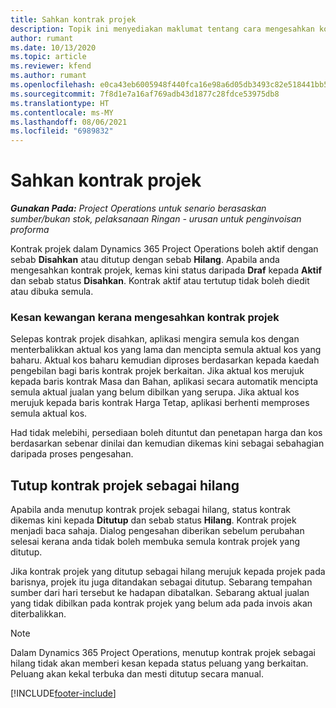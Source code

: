 ```yaml
---
title: Sahkan kontrak projek
description: Topik ini menyediakan maklumat tentang cara mengesahkan kontrak dalam Project Operations.
author: rumant
ms.date: 10/13/2020
ms.topic: article
ms.reviewer: kfend
ms.author: rumant
ms.openlocfilehash: e0ca43eb6005948f440fca16e98a6d05db3493c82e518441bb50f9413da91ead
ms.sourcegitcommit: 7f8d1e7a16af769adb43d1877c28fdce53975db8
ms.translationtype: HT
ms.contentlocale: ms-MY
ms.lasthandoff: 08/06/2021
ms.locfileid: "6989832"
---
```

# <a name="confirm-a-project-contract"></a>Sahkan kontrak projek

_**Gunakan Pada:** Project Operations untuk senario berasaskan sumber/bukan stok, pelaksanaan Ringan - urusan untuk penginvoisan proforma_

Kontrak projek dalam Dynamics 365 Project Operations boleh aktif dengan sebab **Disahkan** atau ditutup dengan sebab **Hilang**. Apabila anda mengesahkan kontrak projek, kemas kini status daripada **Draf** kepada **Aktif** dan sebab status **Disahkan**. Kontrak aktif atau tertutup tidak boleh diedit atau dibuka semula. 

### <a name="financial-impact-of-confirming-a-project-contract"></a>Kesan kewangan kerana mengesahkan kontrak projek

Selepas kontrak projek disahkan, aplikasi mengira semula kos dengan menterbalikkan aktual kos yang lama dan mencipta semula aktual kos yang baharu. Aktual kos baharu kemudian diproses berdasarkan kepada kaedah pengebilan bagi baris kontrak projek berkaitan. Jika aktual kos merujuk kepada baris kontrak Masa dan Bahan, aplikasi secara automatik mencipta semula aktual jualan yang belum dibilkan yang serupa. Jika aktual kos merujuk kepada baris kontrak Harga Tetap, aplikasi berhenti memproses semula aktual kos.

Had tidak melebihi, persediaan boleh dituntut dan penetapan harga dan kos berdasarkan sebenar dinilai dan kemudian dikemas kini sebagai sebahagian daripada proses pengesahan.

## <a name="close-a-project-contract-as-lost"></a>Tutup kontrak projek sebagai hilang

Apabila anda menutup kontrak projek sebagai hilang, status kontrak dikemas kini kepada **Ditutup** dan sebab status **Hilang**. Kontrak projek menjadi baca sahaja. Dialog pengesahan diberikan sebelum perubahan selesai kerana anda tidak boleh membuka semula kontrak projek yang ditutup.

Jika kontrak projek yang ditutup sebagai hilang merujuk kepada projek pada barisnya, projek itu juga ditandakan sebagai ditutup. Sebarang tempahan sumber dari hari tersebut ke hadapan dibatalkan. Sebarang aktual jualan yang tidak dibilkan pada kontrak projek yang belum ada pada invois akan diterbalikkan.

> [!NOTE]
> Dalam Dynamics 365 Project Operations, menutup kontrak projek sebagai hilang tidak akan memberi kesan kepada status peluang yang berkaitan. Peluang akan kekal terbuka dan mesti ditutup secara manual.


[!INCLUDE[footer-include](../../includes/footer-banner.md)]